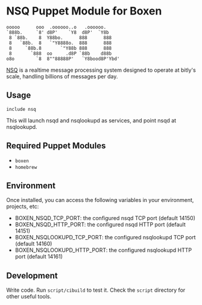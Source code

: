 # NSQ Puppet Module for Boxen

```
ooooo      ooo  .oooooo..o   .oooooo.
`888b.     `8' d8P'    `Y8  d8P'  `Y8b
 8 `88b.    8  Y88bo.      888      888
 8   `88b.  8   `"Y8888o.  888      888
 8     `88b.8       `"Y88b 888      888
 8       `888  oo     .d8P `88b    d88b
o8o        `8  8""88888P'   `Y8bood8P'Ybd'
```

[NSQ](https://github.com/bitly/nsq) is a realtime message processing system designed to operate at bitly's scale, handling billions of messages per day.

## Usage

```puppet
include nsq
```

This will launch nsqd and nsqlookupd as services, and point nsqd at nsqlookupd.

## Required Puppet Modules

* `boxen`
* `homebrew`

## Environment

Once installed, you can access the following variables in your environment, projects, etc:

* BOXEN_NSQD_TCP_PORT: the configured nsqd TCP port (default 14150)
* BOXEN_NSQD_HTTP_PORT: the configured nsqd HTTP port (default 14151)
* BOXEN_NSQLOOKUPD_TCP_PORT: the configured nsqlookupd TCP port (default 14160)
* BOXEN_NSQLOOKUPD_HTTP_PORT: the configured nsqlookupd HTTP port (default 14161)

## Development

Write code. Run `script/cibuild` to test it. Check the `script`
directory for other useful tools.
